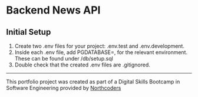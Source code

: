 # Backend News API

## Initial Setup
1. Create two .env files for your project: .env.test and .env.development. 
2. Inside each .env file, add PGDATABASE=<databaseName>, for the relevant environment. These can be found under /db/setup.sql  
3. Double check that the created .env files are .gitignored.

--- 

This portfolio project was created as part of a Digital Skills Bootcamp in Software Engineering provided by [Northcoders](https://northcoders.com/)
